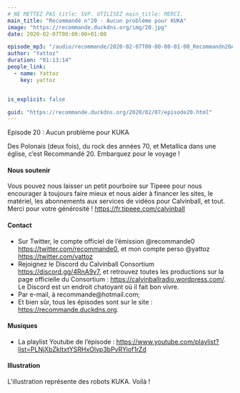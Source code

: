 ```yaml
---
# NE METTEZ PAS title: SVP. UTILISEZ main_title: MERCI.
main_title: "Recommandé n°20 - Aucun problème pour KUKA"
image: "https://recommande.duckdns.org/img/20.jpg"
date: 2020-02-07T00:00:00+01:00

episode_mp3: "/audio/recommande/2020-02-07T00-00-00-01-00_Recommandn20AucunproblmepourKUKA.mp3"
author: "Yattoz"
duration: "01:13:14"
people_link: 
  - name: Yattoz
    key: yattoz


is_explicit: false

guid: "https://recommande.duckdns.org/2020/02/07/episode20.html"
---
```


<PodcastHeader/>

<!-- ECRIRE LA DESCRIPTION DE L'EPISODE SOUS CETTE LIGNE -->


 Episode 20 : Aucun problème pour KUKA 

<p>Des Polonais (deux fois), du rock des années 70, et Metallica dans une église, c’est Recommandé 20. Embarquez pour le voyage !</p>

<h4>Nous soutenir</h4>

<p>Vous pouvez nous laisser un petit pourboire sur Tipeee pour nous encourager à toujours faire mieux et nous aider à financer les sites, le matériel, les abonnements aux services de vidéos pour Calvinball, et tout. Merci pour votre générosité ! <a href="https://fr.tipeee.com/calvinball" rel="nofollow">https://fr.tipeee.com/calvinball</a></p>

<h4>Contact</h4>

<ul>
  <li>Sur Twitter, le compte officiel de l’émission @recommande0 <a href="https://twitter.com/recommande0" rel="nofollow">https://twitter.com/recommande0</a>, et mon compte perso @yattoz <a href="https://twitter.com/yattoz" rel="nofollow">https://twitter.com/yattoz</a></li>
  <li>Rejoignez le Discord du Calvinball Consortium <a href="https://discord.gg/4RnA9v7" rel="nofollow">https://discord.gg/4RnA9v7</a>, et retrouvez toutes les productions sur la page officielle du Consortium : <a href="https://calvinballradio.wordpress.com/" rel="nofollow">https://calvinballradio.wordpress.com/</a>. Le Discord est un endroit chatoyant où il fait bon vivre.</li>
  <li>Par e-mail, à recommande@hotmail.com;</li>
  <li>Et bien sûr, tous les épisodes sont sur le site : <a href="https://recommande.duckdns.org" rel="nofollow">https://recommande.duckdns.org</a>.</li>
</ul>

<h4>Musiques</h4>

<ul>
  <li>La playlist Youtube de l’épisode : <a href="https://www.youtube.com/playlist?list=PLNjXbZkItxtYSRHxOlvp3bPvRYiof1rZd" rel="nofollow">https://www.youtube.com/playlist?list=PLNjXbZkItxtYSRHxOlvp3bPvRYiof1rZd</a></li>
</ul>

<h4>Illustration</h4>

<p>L’illustration représente des robots KUKA. Voilà !</p>



